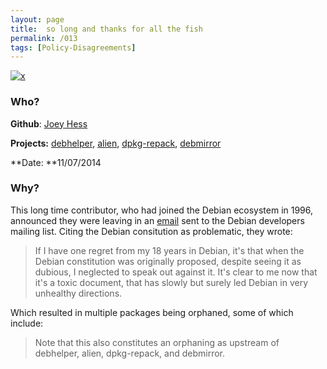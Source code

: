 ```yaml
---
layout: page
title:  so long and thanks for all the fish
permalink: /013
tags: [Policy-Disagreements]
---
```


[![x](https://img.shields.io/badge/-Policy%20Disagreements-purple)](/codebook.html#policy-disagreements)

### Who?

**Github**: [Joey Hess](https://github.com/joeyh)

**Projects:** [debhelper](https://packages.debian.org/source/sid/debhelper), [alien](https://packages.debian.org/sid/alien), [dpkg-repack](https://packages.debian.org/sid/dpkg-repack), [debmirror](https://packages.debian.org/sid/debmirror)

**Date: **11/07/2014

### Why?

This long time contributor, who had joined the Debian ecosystem in 1996, announced they were leaving in an [email](https://lists.debian.org/debian-devel/2014/11/msg00174.html) sent to the Debian developers mailing list. Citing the Debian consitution as problematic, they wrote:

> If I have one regret from my 18 years in Debian, it's that when the
> Debian constitution was originally proposed, despite seeing it as
> dubious, I neglected to speak out against it. It's clear to me
> now that it's a toxic document, that has slowly but surely led Debian
> in very unhealthy directions.

Which resulted in multiple packages being orphaned, some of which include:

> Note that this also constitutes an orphaning as upstream of debhelper, alien, dpkg-repack, and debmirror.


